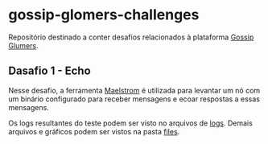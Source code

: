 # gossip-glomers-challenges

Repositório destinado a conter desafios relacionados à plataforma [Gossip Glumers](https://fly.io/dist-sys/).

## Dasafio 1 - Echo

Nesse desafio, a ferramenta [Maelstrom](https://github.com/jepsen-io/maelstrom/tree/v0.2.3) é utilizada para levantar um nó com um binário configurado para receber mensagens e ecoar respostas a essas mensagens.

Os logs resultantes do teste podem ser visto no arquivos de [logs]([url](https://github.com/SousaGLucas/gossip-glomers-challenges/blob/main/echo/logs.text)). Demais arquivos e gráficos podem ser vistos na pasta [files]([url](https://github.com/SousaGLucas/gossip-glomers-challenges/tree/main/echo/files)).
